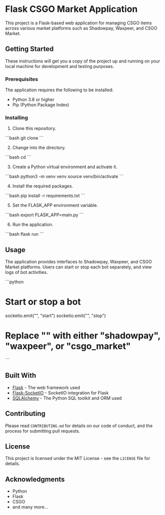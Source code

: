 # Flask CSGO Market Application

This project is a Flask-based web application for managing CSGO items across various market platforms such as Shadowpay, Waxpeer, and CSGO Market.

## Getting Started

These instructions will get you a copy of the project up and running on your local machine for development and testing purposes.

### Prerequisites

The application requires the following to be installed:

- Python 3.8 or higher
- Pip (Python Package Index)

### Installing

1. Clone this repository.

\`\`\`bash
git clone <repo-url>
\`\`\`

2. Change into the directory.

\`\`\`bash
cd <repo-directory>
\`\`\`

3. Create a Python virtual environment and activate it.

\`\`\`bash
python3 -m venv venv
source venv/bin/activate
\`\`\`

4. Install the required packages.

\`\`\`bash
pip install -r requirements.txt
\`\`\`

5. Set the FLASK_APP environment variable.

\`\`\`bash
export FLASK_APP=main.py
\`\`\`

6. Run the application.

\`\`\`bash
flask run
\`\`\`

## Usage

The application provides interfaces to Shadowpay, Waxpeer, and CSGO Market platforms. Users can start or stop each bot separately, and view logs of bot activities.

\`\`\`python
# Start or stop a bot
socketio.emit("<platform>", "start")
socketio.emit("<platform>", "stop")

# Replace "<platform>" with either "shadowpay", "waxpeer", or "csgo_market"
\`\`\`

## Built With

- [Flask](https://flask.palletsprojects.com/) - The web framework used
- [Flask-SocketIO](https://flask-socketio.readthedocs.io/en/latest/) - SocketIO integration for Flask
- [SQLAlchemy](https://www.sqlalchemy.org/) - The Python SQL toolkit and ORM used

## Contributing

Please read `CONTRIBUTING.md` for details on our code of conduct, and the process for submitting pull requests.

## License

This project is licensed under the MIT License - see the `LICENSE` file for details.

## Acknowledgments

- Python
- Flask
- CSGO
- and many more...
